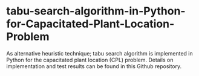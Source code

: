# tabu-search-algorithm-in-Python-for-Capacitated-Plant-Location-Problem
As alternative heuristic technique; tabu search algorithm is implemented in Python for the capacitated plant location (CPL) problem. Details on implementation and test results can be found in this Github repository. 
